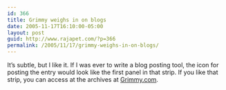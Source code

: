 ```yaml
---
id: 366
title: Grimmy weighs in on blogs
date: 2005-11-17T16:10:00-05:00
layout: post
guid: http://www.rajapet.com/?p=366
permalink: /2005/11/17/grimmy-weighs-in-on-blogs/
---
```

[<img src="https://i0.wp.com/photos1.blogger.com/blogger/7711/622/400/Grimmy051117.jpg?w=680" border="0" alt=""  />](https://i0.wp.com/photos1.blogger.com/blogger/7711/622/1600/Grimmy051117.gif)It&#8217;s subtle, but I like it. If I was ever to write a blog posting tool, the icon for posting the entry would look like the first panel in that strip. If you like that strip, you can access at the archives at [Grimmy.com](http://www.grimmy.com/).